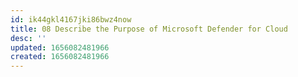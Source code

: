 ```yaml
---
id: ik44gkl4167jki86bwz4now
title: 08 Describe the Purpose of Microsoft Defender for Cloud
desc: ''
updated: 1656082481966
created: 1656082481966
---
```


